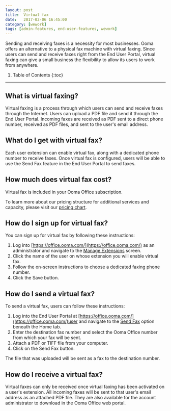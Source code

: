 ```yaml
---
layout: post
title:  Virtual fax
date:   2017-02-06 16:45:00
category: [wework]
tags: [admin-features, end-user-features, wework]
---
```


Sending and receiving faxes is a necessity for most businesses. Ooma offers an alternative to a physical fax machine with virtual faxing. Since users can send and receive faxes right from the End User Portal, virtual faxing can give a small business the flexibility to allow its users to work from anywhere. 

1. Table of Contents
{:toc}
* * *

## What is virtual faxing?

Virtual faxing is a process through which users can send and receive faxes through the Internet. Users can upload a PDF file and send it through the End User Portal. Incoming faxes are received as PDF sent to a direct phone number, received as PDF files, and sent to the user's email address.

## What do I get with virtual fax?

Each user extension can enable virtual fax, along with a dedicated phone number to receive faxes. Once virtual fax is configured, users will be able to use the Send Fax feature in the End User Portal to send faxes.

## How much does virtual fax cost?

Virtual fax is included in your Ooma Office subscription. 

To learn more about our pricing structure for additional services and capacity, please visit our [pricing chart](/wework/ooma-office-pricing-chart-wework).

## How do I sign up for virtual fax?

You can sign up for virtual fax by following these instructions:

1. Log into [https://office.ooma.com/](https://office.ooma.com/) as an administrator and navigate to the [Manage Extensions](https://office.ooma.com/extensions) screen.
2. Click the name of the user on whose extension you will enable virtual fax.
3. Follow the on-screen instructions to choose a dedicated faxing phone number.
4. Click the Save button.

## How do I send a virtual fax?

To send a virtual fax, users can follow these instructions:

1. Log into the End User Portal at [https://office.ooma.com/](https://office.ooma.com/)user and navigate to the [Send Fax](https://office.ooma.com/fax_send) option beneath the Home tab. 
2. Enter the destination fax number and select the Ooma Office number from which your fax will be sent.
3. Attach a PDF or TIFF file from your computer.
4. Click on the Send Fax button.

The file that was uploaded will be sent as a fax to the destination number.

## How do I receive a virtual fax?

Virtual faxes can only be received once virtual faxing has been activated on a user's extension. All incoming faxes will be sent to that user's email address as an attached PDF file. They are also available for the account administrator to download in the Ooma Office web portal.